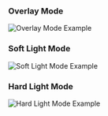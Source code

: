 ### Overlay Mode  
![Overlay Mode Example](https://github.com/chrisfreilich/virtuoso-nodes/assets/108036952/9ea6c990-746e-42c6-a6b8-748bd116f363)

### Soft Light Mode   
![Soft Light Mode Example](https://github.com/chrisfreilich/virtuoso-nodes/assets/108036952/dfd34a46-e6ef-4f41-8beb-9d629c91ecc2)

### Hard Light Mode  
![Hard Light Mode Example](https://github.com/chrisfreilich/virtuoso-nodes/assets/108036952/4b6d41d0-3110-4a2a-9ef5-77f0322f77bc)

